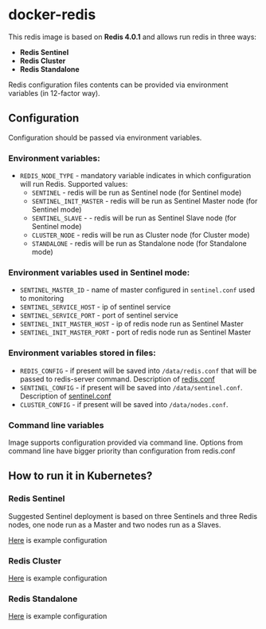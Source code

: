 # docker-redis

This redis image is based on __Redis 4.0.1__ and allows run redis in three ways:

* __Redis Sentinel__
* __Redis Cluster__
* __Redis Standalone__

Redis configuration files contents can be provided via environment variables (in 12-factor way). 

## Configuration
Configuration should be passed via environment variables.

### Environment variables:

* `REDIS_NODE_TYPE` - mandatory variable indicates in which configuration will run Redis. Supported values:
    * `SENTINEL` - redis will be run as Sentinel node (for Sentinel mode)
    * `SENTINEL_INIT_MASTER` - redis will be run as Sentinel Master node (for Sentinel mode)
    * `SENTINEL_SLAVE` -  - redis will be run as Sentinel Slave node (for Sentinel mode)
    * `CLUSTER_NODE` - redis will be run as Cluster node (for Cluster mode)
    * `STANDALONE` - redis will be run as Standalone node (for Standalone mode)

### Environment variables used in Sentinel mode:

* `SENTINEL_MASTER_ID` - name of master configured in `sentinel.conf` used to monitoring
* `SENTINEL_SERVICE_HOST` - ip of sentinel service 
* `SENTINEL_SERVICE_PORT` - port of sentinel service
* `SENTINEL_INIT_MASTER_HOST` - ip of redis node run as Sentinel Master
* `SENTINEL_INIT_MASTER_PORT` - port of redis node run as Sentinel Master


### Environment variables stored in files:

* `REDIS_CONFIG` - if present will be saved into `/data/redis.conf` that will be passed to redis-server command.
  Description of [redis.conf](http://download.redis.io/redis-stable/redis.conf)
* `SENTINEL_CONFIG` - if present will be saved into `/data/sentinel.conf`.
  Description of [sentinel.conf](http://download.redis.io/redis-stable/sentinel.conf)
* `CLUSTER_CONFIG` - if present will be saved into `/data/nodes.conf`.

### Command line variables
Image supports configuration provided via command line. Options from command line have bigger priority than 
configuration from redis.conf



## How to run it in Kubernetes?


### Redis Sentinel

Suggested Sentinel deployment is based on three Sentinels and three Redis nodes, one node run as a Master 
and two nodes run as a Slaves.

[Here](example/k8s/sentinel) is example configuration


### Redis Cluster

[Here](example/k8s/cluster) is example configuration


### Redis Standalone

[Here](example/k8s/standalone) is example configuration

